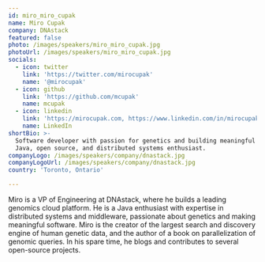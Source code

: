 ```yaml
---
id: miro_miro_cupak
name: Miro Cupak
company: DNAstack
featured: false
photo: /images/speakers/miro_miro_cupak.jpg
photoUrl: /images/speakers/miro_miro_cupak.jpg
socials:
  - icon: twitter
    link: 'https://twitter.com/mirocupak'
    name: '@mirocupak'
  - icon: github
    link: 'https://github.com/mcupak'
    name: mcupak
  - icon: linkedin
    link: 'https://mirocupak.com, https://www.linkedin.com/in/mirocupak'
    name: LinkedIn
shortBio: >-
  Software developer with passion for genetics and building meaningful things.
  Java, open source, and distributed systems enthusiast.
companyLogo: /images/speakers/company/dnastack.jpg
companyLogoUrl: /images/speakers/company/dnastack.jpg
country: 'Toronto, Ontario'

---
```


Miro is a VP of Engineering at DNAstack, where he builds a leading genomics cloud platform. He is a Java enthusiast with expertise in distributed systems and middleware, passionate about genetics and making meaningful software. Miro is the creator of the largest search and discovery engine of human genetic data, and the author of a book on parallelization of genomic queries. In his spare time, he blogs and contributes to several open-source projects.
